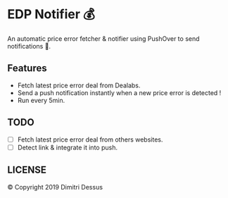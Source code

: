# EDP Notifier 💰

An automatic price error fetcher & notifier using PushOver to send notifications 📲.

## Features
- Fetch latest price error deal from Dealabs.
- Send a push notification instantly when a new price error is detected !
- Run every 5min.

## TODO
- [ ] Fetch latest price error deal from others websites.
- [ ] Detect link & integrate it into push.

## LICENSE

© Copyright 2019 Dimitri Dessus